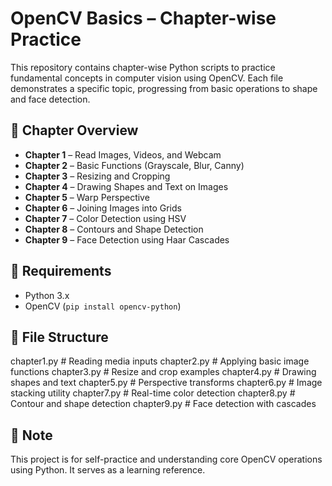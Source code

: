 # OpenCV Basics – Chapter-wise Practice

This repository contains chapter-wise Python scripts to practice fundamental concepts in computer vision using OpenCV. Each file demonstrates a specific topic, progressing from basic operations to shape and face detection.

## 📘 Chapter Overview

- **Chapter 1** – Read Images, Videos, and Webcam
- **Chapter 2** – Basic Functions (Grayscale, Blur, Canny)
- **Chapter 3** – Resizing and Cropping
- **Chapter 4** – Drawing Shapes and Text on Images
- **Chapter 5** – Warp Perspective
- **Chapter 6** – Joining Images into Grids
- **Chapter 7** – Color Detection using HSV
- **Chapter 8** – Contours and Shape Detection
- **Chapter 9** – Face Detection using Haar Cascades

## 🧰 Requirements

- Python 3.x
- OpenCV (`pip install opencv-python`)

## 📂 File Structure

chapter1.py # Reading media inputs
chapter2.py # Applying basic image functions
chapter3.py # Resize and crop examples
chapter4.py # Drawing shapes and text
chapter5.py # Perspective transforms
chapter6.py # Image stacking utility
chapter7.py # Real-time color detection
chapter8.py # Contour and shape detection
chapter9.py # Face detection with cascades


## 📌 Note

This project is for self-practice and understanding core OpenCV operations using Python. It serves as a learning reference.


